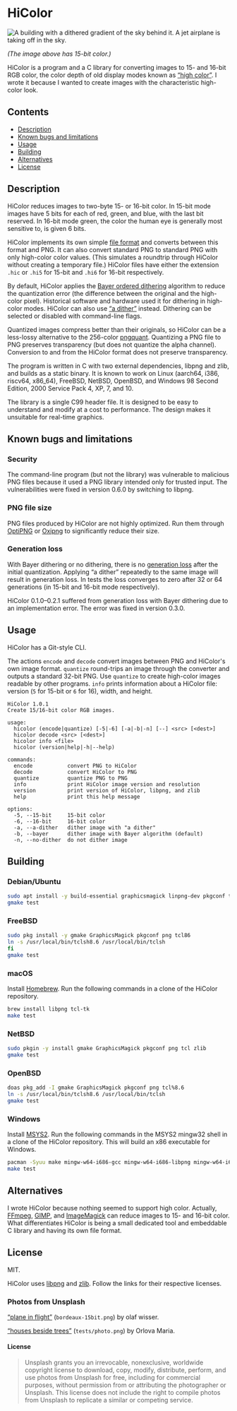 # HiColor

![A building with a dithered gradient of the sky behind it.
A jet airplane is taking off in the sky.](bordeaux-15bit.png)

*(The image above has 15-bit color.)*

HiColor is a program and a C library for converting images to 15- and 16-bit RGB color,
the color depth of old display modes known as [&ldquo;high color&rdquo;](https://en.wikipedia.org/wiki/High_color).
I wrote it because I wanted to create images with the characteristic high-color look.

## Contents

- [Description](#description)
- [Known bugs and limitations](#known-bugs-and-limitations)
- [Usage](#usage)
- [Building](#building)
- [Alternatives](#alternatives)
- [License](#license)

## Description

HiColor reduces images to two-byte 15- or 16-bit color.
In 15-bit mode images have 5 bits for each of red, green, and blue, with the last bit reserved.
In 16-bit mode green, the color the human eye is generally most sensitive to, is given 6 bits.

HiColor implements its own simple [file format](format.md) and converts between this format and PNG.
It can also convert standard PNG to standard PNG with only high-color color values.
(This simulates a roundtrip through HiColor without creating a temporary file.)
HiColor files have either the extension `.hic` or `.hi5` for 15-bit and `.hi6` for 16-bit respectively.

By default,
HiColor applies the [Bayer ordered dithering](https://en.wikipedia.org/wiki/Ordered_dithering) algorithm
to reduce the quantization error
(the difference between the original and the high-color pixel).
Historical software and hardware used it for dithering in high-color modes.
HiColor can also use [&ldquo;a dither&rdquo;](https://pippin.gimp.org/a_dither/) instead.
Dithering can be selected or disabled with command-line flags.

Quantized images compress better than their originals,
so HiColor can be a less-lossy alternative to the 256-color [pngquant](https://pngquant.org/).
Quantizing a PNG file to PNG preserves transparency (but does not quantize the alpha channel).
Conversion to and from the HiColor format does not preserve transparency.

The program is written in C with two external dependencies, libpng and zlib, and builds as a static binary.
It is known to work on
Linux (aarch64, i386, riscv64, x86_64),
FreeBSD,
NetBSD,
OpenBSD,
and Windows 98 Second Edition,
2000 Service Pack 4,
XP,
7,
and 10.

The library is a single C99 header file.
It is designed to be easy to understand and modify
at a cost to performance.
The design makes it unsuitable for real-time graphics.

## Known bugs and limitations

### Security

The command-line program (but not the library) was vulnerable to malicious PNG files
because it used a PNG library intended only for trusted input.
The vulnerabilities were fixed in version 0.6.0 by switching to libpng.

### PNG file size

PNG files produced by HiColor are not highly optimized.
Run them through [OptiPNG](http://optipng.sourceforge.net/) or [Oxipng](https://github.com/shssoichiro/oxipng) to significantly reduce their size.

### Generation loss

With Bayer dithering or no dithering, there is no [generation loss](https://en.wikipedia.org/wiki/Generation_loss) after the initial quantization.
Applying &ldquo;a dither&rdquo; repeatedly to the same image will result in generation loss.
In tests the loss converges to zero after 32 or 64 generations
(in 15-bit and 16-bit mode respectively).

HiColor 0.1.0&ndash;0.2.1 suffered from generation loss with Bayer dithering due to an implementation error.
The error was fixed in version 0.3.0.

## Usage

HiColor has a Git-style CLI.

The actions `encode` and `decode` convert images between PNG and HiColor's own image format.
`quantize` round-trips an image through the converter and outputs a standard 32-bit PNG.
Use `quantize` to create high-color images readable by other programs.
`info` prints information about a HiColor file: version (`5` for 15-bit or `6` for 16), width, and height.

```none
HiColor 1.0.1
Create 15/16-bit color RGB images.

usage:
  hicolor (encode|quantize) [-5|-6] [-a|-b|-n] [--] <src> [<dest>]
  hicolor decode <src> [<dest>]
  hicolor info <file>
  hicolor (version|help|-h|--help)

commands:
  encode           convert PNG to HiColor
  decode           convert HiColor to PNG
  quantize         quantize PNG to PNG
  info             print HiColor image version and resolution
  version          print version of HiColor, libpng, and zlib
  help             print this help message

options:
  -5, --15-bit     15-bit color
  -6, --16-bit     16-bit color
  -a, --a-dither   dither image with "a dither"
  -b, --bayer      dither image with Bayer algorithm (default)
  -n, --no-dither  do not dither image
```

## Building

### Debian/Ubuntu

```sh
sudo apt install -y build-essential graphicsmagick linpng-dev pkgconf tclsh zlib1g-dev
gmake test
```

### FreeBSD

```sh
sudo pkg install -y gmake GraphicsMagick pkgconf png tcl86
ln -s /usr/local/bin/tclsh8.6 /usr/local/bin/tclsh
fi
gmake test
```

### macOS

Install [Homebrew](https://brew.sh/).
Run the following commands in a clone of the HiColor repository.

```sh
brew install libpng tcl-tk
make test
```

### NetBSD

```sh
sudo pkgin -y install gmake GraphicsMagick pkgconf png tcl zlib
gmake test
```

### OpenBSD

```sh
doas pkg_add -I gmake GraphicsMagick pkgconf png tcl%8.6
ln -s /usr/local/bin/tclsh8.6 /usr/local/bin/tclsh
gmake test
```

### Windows

Install [MSYS2](https://www.msys2.org/).
Run the following commands in the MSYS2 mingw32 shell
in a clone of the HiColor repository.
This will build an x86 executable for Windows.

```sh
pacman -Syuu make mingw-w64-i686-gcc mingw-w64-i686-libpng mingw-w64-i686-pkgconf mingw-w64-i686-zlib tcl
make test
```

## Alternatives

I wrote HiColor because nothing seemed to support high color.
Actually,
[FFmpeg](https://www.madox.net/blog/2011/06/06/converting-tofrom-rgb565-in-ubuntu-using-ffmpeg/),
[GIMP](https://docs.gimp.org/2.10/en/gimp-filter-dither.html),
and
[ImageMagick](https://www.imagemagick.org/Usage/quantize/#16bit_colormap)
can reduce images to 15- and 16-bit color.
What differentiates HiColor is being a small dedicated tool and embeddable C library and having its own file format.

## License

MIT.

HiColor uses [libpng](http://www.libpng.org/pub/png/libpng.html) and [zlib](https://www.zlib.net/).
Follow the links for their respective licenses.

### Photos from Unsplash

[&ldquo;plane in flight&rdquo;](https://unsplash.com/photos/AwtncJT1qKs) (`bordeaux-15bit.png`) by olaf wisser.

[&ldquo;houses beside trees&rdquo;](https://unsplash.com/photos/PWBXQJ7PUkI) (`tests/photo.png`) by Orlova Maria.

#### License

> Unsplash grants you an irrevocable, nonexclusive, worldwide copyright license to download, copy, modify, distribute, perform, and use photos from Unsplash for free, including for commercial purposes, without permission from or attributing the photographer or Unsplash. This license does not include the right to compile photos from Unsplash to replicate a similar or competing service.
